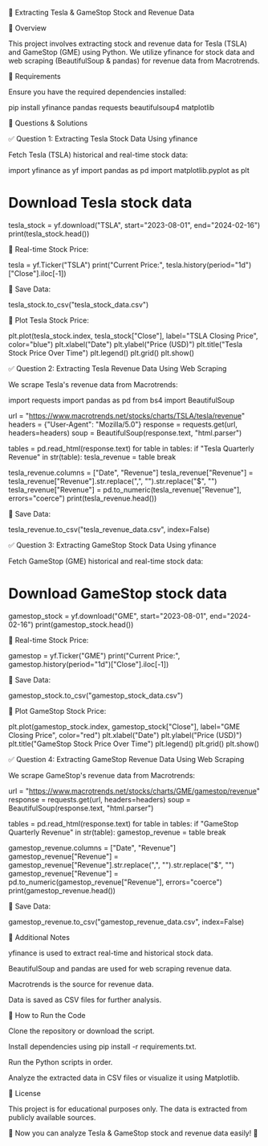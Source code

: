 📌 Extracting Tesla & GameStop Stock and Revenue Data

📖 Overview

This project involves extracting stock and revenue data for Tesla (TSLA) and GameStop (GME) using Python. We utilize yfinance for stock data and web scraping (BeautifulSoup & pandas) for revenue data from Macrotrends.

🚀 Requirements

Ensure you have the required dependencies installed:

pip install yfinance pandas requests beautifulsoup4 matplotlib

📌 Questions & Solutions

✅ Question 1: Extracting Tesla Stock Data Using yfinance

Fetch Tesla (TSLA) historical and real-time stock data:

import yfinance as yf
import pandas as pd
import matplotlib.pyplot as plt

# Download Tesla stock data
tesla_stock = yf.download("TSLA", start="2023-08-01", end="2024-02-16")
print(tesla_stock.head())

📌 Real-time Stock Price:

tesla = yf.Ticker("TSLA")
print("Current Price:", tesla.history(period="1d")["Close"].iloc[-1])

📌 Save Data:

tesla_stock.to_csv("tesla_stock_data.csv")

📌 Plot Tesla Stock Price:

plt.plot(tesla_stock.index, tesla_stock["Close"], label="TSLA Closing Price", color="blue")
plt.xlabel("Date")
plt.ylabel("Price (USD)")
plt.title("Tesla Stock Price Over Time")
plt.legend()
plt.grid()
plt.show()

✅ Question 2: Extracting Tesla Revenue Data Using Web Scraping

We scrape Tesla's revenue data from Macrotrends:

import requests
import pandas as pd
from bs4 import BeautifulSoup

url = "https://www.macrotrends.net/stocks/charts/TSLA/tesla/revenue"
headers = {"User-Agent": "Mozilla/5.0"}
response = requests.get(url, headers=headers)
soup = BeautifulSoup(response.text, "html.parser")

tables = pd.read_html(response.text)
for table in tables:
    if "Tesla Quarterly Revenue" in str(table):
        tesla_revenue = table
        break

tesla_revenue.columns = ["Date", "Revenue"]
tesla_revenue["Revenue"] = tesla_revenue["Revenue"].str.replace(",", "").str.replace("$", "")
tesla_revenue["Revenue"] = pd.to_numeric(tesla_revenue["Revenue"], errors="coerce")
print(tesla_revenue.head())

📌 Save Data:

tesla_revenue.to_csv("tesla_revenue_data.csv", index=False)

✅ Question 3: Extracting GameStop Stock Data Using yfinance

Fetch GameStop (GME) historical and real-time stock data:

# Download GameStop stock data
gamestop_stock = yf.download("GME", start="2023-08-01", end="2024-02-16")
print(gamestop_stock.head())

📌 Real-time Stock Price:

gamestop = yf.Ticker("GME")
print("Current Price:", gamestop.history(period="1d")["Close"].iloc[-1])

📌 Save Data:

gamestop_stock.to_csv("gamestop_stock_data.csv")

📌 Plot GameStop Stock Price:

plt.plot(gamestop_stock.index, gamestop_stock["Close"], label="GME Closing Price", color="red")
plt.xlabel("Date")
plt.ylabel("Price (USD)")
plt.title("GameStop Stock Price Over Time")
plt.legend()
plt.grid()
plt.show()

✅ Question 4: Extracting GameStop Revenue Data Using Web Scraping

We scrape GameStop's revenue data from Macrotrends:

url = "https://www.macrotrends.net/stocks/charts/GME/gamestop/revenue"
response = requests.get(url, headers=headers)
soup = BeautifulSoup(response.text, "html.parser")

tables = pd.read_html(response.text)
for table in tables:
    if "GameStop Quarterly Revenue" in str(table):
        gamestop_revenue = table
        break

gamestop_revenue.columns = ["Date", "Revenue"]
gamestop_revenue["Revenue"] = gamestop_revenue["Revenue"].str.replace(",", "").str.replace("$", "")
gamestop_revenue["Revenue"] = pd.to_numeric(gamestop_revenue["Revenue"], errors="coerce")
print(gamestop_revenue.head())

📌 Save Data:

gamestop_revenue.to_csv("gamestop_revenue_data.csv", index=False)

📌 Additional Notes

yfinance is used to extract real-time and historical stock data.

BeautifulSoup and pandas are used for web scraping revenue data.

Macrotrends is the source for revenue data.

Data is saved as CSV files for further analysis.

📌 How to Run the Code

Clone the repository or download the script.

Install dependencies using pip install -r requirements.txt.

Run the Python scripts in order.

Analyze the extracted data in CSV files or visualize it using Matplotlib.

📌 License

This project is for educational purposes only. The data is extracted from publicly available sources.

🚀 Now you can analyze Tesla & GameStop stock and revenue data easily! 🚀

